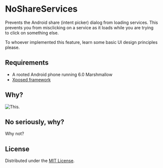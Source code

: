 # NoShareServices

Prevents the Android share (intent picker) dialog from loading services.
This prevents you from misclicking on a service as it loads while
you are trying to click on something else.

To whoever implemented this feature, learn some basic UI design
principles please.

## Requirements

- A rooted Android phone running 6.0 Marshmallow
- [Xposed framework](http://forum.xda-developers.com/xposed)

## Why?

![This.](http://i.giphy.com/HIabNhlFRyuYw.gif)

## No seriously, why?

Why not?

## License

Distributed under the [MIT License](http://opensource.org/licenses/MIT).
